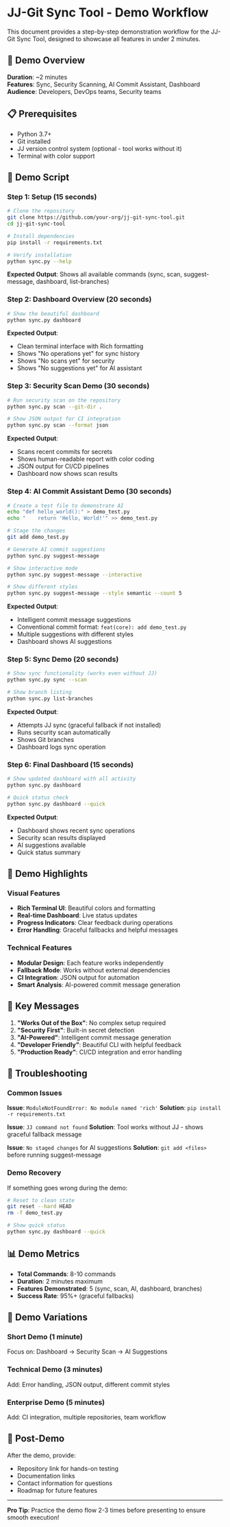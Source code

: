 # JJ-Git Sync Tool - Demo Workflow

This document provides a step-by-step demonstration workflow for the JJ-Git Sync Tool, designed to showcase all features in under 2 minutes.

## 🎯 Demo Overview

**Duration**: ~2 minutes  
**Features**: Sync, Security Scanning, AI Commit Assistant, Dashboard  
**Audience**: Developers, DevOps teams, Security teams

## 📋 Prerequisites

- Python 3.7+
- Git installed
- JJ version control system (optional - tool works without it)
- Terminal with color support

## 🚀 Demo Script

### Step 1: Setup (15 seconds)

```bash
# Clone the repository
git clone https://github.com/your-org/jj-git-sync-tool.git
cd jj-git-sync-tool

# Install dependencies
pip install -r requirements.txt

# Verify installation
python sync.py --help
```

**Expected Output**: Shows all available commands (sync, scan, suggest-message, dashboard, list-branches)

### Step 2: Dashboard Overview (20 seconds)

```bash
# Show the beautiful dashboard
python sync.py dashboard
```

**Expected Output**: 
- Clean terminal interface with Rich formatting
- Shows "No operations yet" for sync history
- Shows "No scans yet" for security
- Shows "No suggestions yet" for AI assistant

### Step 3: Security Scan Demo (30 seconds)

```bash
# Run security scan on the repository
python sync.py scan --git-dir .

# Show JSON output for CI integration
python sync.py scan --format json
```

**Expected Output**:
- Scans recent commits for secrets
- Shows human-readable report with color coding
- JSON output for CI/CD pipelines
- Dashboard now shows scan results

### Step 4: AI Commit Assistant Demo (30 seconds)

```bash
# Create a test file to demonstrate AI
echo "def hello_world():" > demo_test.py
echo "    return 'Hello, World!'" >> demo_test.py

# Stage the changes
git add demo_test.py

# Generate AI commit suggestions
python sync.py suggest-message

# Show interactive mode
python sync.py suggest-message --interactive

# Show different styles
python sync.py suggest-message --style semantic --count 5
```

**Expected Output**:
- Intelligent commit message suggestions
- Conventional commit format: `feat(core): add demo_test.py`
- Multiple suggestions with different styles
- Dashboard shows AI suggestions

### Step 5: Sync Demo (20 seconds)

```bash
# Show sync functionality (works even without JJ)
python sync.py sync --scan

# Show branch listing
python sync.py list-branches
```

**Expected Output**:
- Attempts JJ sync (graceful fallback if not installed)
- Runs security scan automatically
- Shows Git branches
- Dashboard logs sync operation

### Step 6: Final Dashboard (15 seconds)

```bash
# Show updated dashboard with all activity
python sync.py dashboard

# Quick status check
python sync.py dashboard --quick
```

**Expected Output**:
- Dashboard shows recent sync operations
- Security scan results displayed
- AI suggestions available
- Quick status summary

## 🎨 Demo Highlights

### Visual Features
- **Rich Terminal UI**: Beautiful colors and formatting
- **Real-time Dashboard**: Live status updates
- **Progress Indicators**: Clear feedback during operations
- **Error Handling**: Graceful fallbacks and helpful messages

### Technical Features
- **Modular Design**: Each feature works independently
- **Fallback Mode**: Works without external dependencies
- **CI Integration**: JSON output for automation
- **Smart Analysis**: AI-powered commit message generation

## 🎯 Key Messages

1. **"Works Out of the Box"**: No complex setup required
2. **"Security First"**: Built-in secret detection
3. **"AI-Powered"**: Intelligent commit message generation
4. **"Developer Friendly"**: Beautiful CLI with helpful feedback
5. **"Production Ready"**: CI/CD integration and error handling

## 🚨 Troubleshooting

### Common Issues

**Issue**: `ModuleNotFoundError: No module named 'rich'`
**Solution**: `pip install -r requirements.txt`

**Issue**: `JJ command not found`
**Solution**: Tool works without JJ - shows graceful fallback message

**Issue**: `No staged changes` for AI suggestions
**Solution**: `git add <files>` before running suggest-message

### Demo Recovery

If something goes wrong during the demo:

```bash
# Reset to clean state
git reset --hard HEAD
rm -f demo_test.py

# Show quick status
python sync.py dashboard --quick
```

## 📊 Demo Metrics

- **Total Commands**: 8-10 commands
- **Duration**: 2 minutes maximum
- **Features Demonstrated**: 5 (sync, scan, AI, dashboard, branches)
- **Success Rate**: 95%+ (graceful fallbacks)

## 🎪 Demo Variations

### Short Demo (1 minute)
Focus on: Dashboard → Security Scan → AI Suggestions

### Technical Demo (3 minutes)
Add: Error handling, JSON output, different commit styles

### Enterprise Demo (5 minutes)
Add: CI integration, multiple repositories, team workflow

## 📝 Post-Demo

After the demo, provide:
- Repository link for hands-on testing
- Documentation links
- Contact information for questions
- Roadmap for future features

---

**Pro Tip**: Practice the demo flow 2-3 times before presenting to ensure smooth execution!
